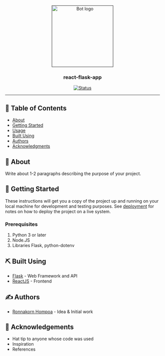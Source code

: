 <p align="center">
  <a href="" rel="noopener">
 <img width=200px height=200px src="https://i.imgur.com/FxL5qM0.jpg" alt="Bot logo"></a>
</p>

<h3 align="center">react-flask-app</h3>

<div align="center">

[![Status](https://img.shields.io/badge/status-active-success.svg)]()

</div>

---

## 📝 Table of Contents

- [About](#about)
- [Getting Started](#getting_started)
- [Usage](#usage)
- [Built Using](#built_using)
- [Authors](#authors)
- [Acknowledgments](#acknowledgement)

## 🧐 About <a name = "about"></a>

Write about 1-2 paragraphs describing the purpose of your project.

## 🏁 Getting Started <a name = "getting_started"></a>

These instructions will get you a copy of the project up and running on your local machine for development and testing purposes. See [deployment](#deployment) for notes on how to deploy the project on a live system.

### Prerequisites

1. Python 3 or later
2. Node.JS
3. Libraries Flask, python-dotenv



## ⛏️ Built Using <a name = "built_using"></a>

- [Flask](https://flask.palletsprojects.com/en/1.1.x/) - Web Framework and API
- [ReactJS](https://reactjs.org) - Frontend


## ✍️ Authors <a name = "authors"></a>

- [Ronnakorn Hompoa](https://github.com/kasettakorn/) - Idea & Initial work

## 🎉 Acknowledgements <a name = "acknowledgement"></a>

- Hat tip to anyone whose code was used
- Inspiration
- References
